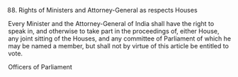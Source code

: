 88. Rights of Ministers and Attorney-General as respects Houses

Every Minister and the Attorney-General of India shall have the right to speak in, and otherwise to take part in the proceedings of, either House, any joint sitting of the Houses, and any committee of Parliament of which he may be named a member, but shall not by virtue of this article be entitled to vote.

 

Officers of Parliament

